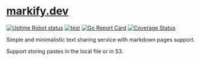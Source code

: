 # [markify.dev](https://markify.dev)

[![Uptime Robot status](https://img.shields.io/uptimerobot/status/m784426448-74cf1366e423303b7543bc6f?label=markify.dev)](https://markify.dev)
[![test](https://github.com/vdimir/markify/workflows/test/badge.svg)](https://github.com/vdimir/markify/actions?query=workflow%3Atest)
[![Go Report Card](https://goreportcard.com/badge/github.com/vdimir/markify)](https://goreportcard.com/report/github.com/vdimir/markify)
[![Coverage Status](https://coveralls.io/repos/github/vdimir/markify/badge.svg)](https://coveralls.io/github/vdimir/markify)

Simple and minimalistic text sharing service with markdown pages support.

Support storing pastes in the local file or in S3.
